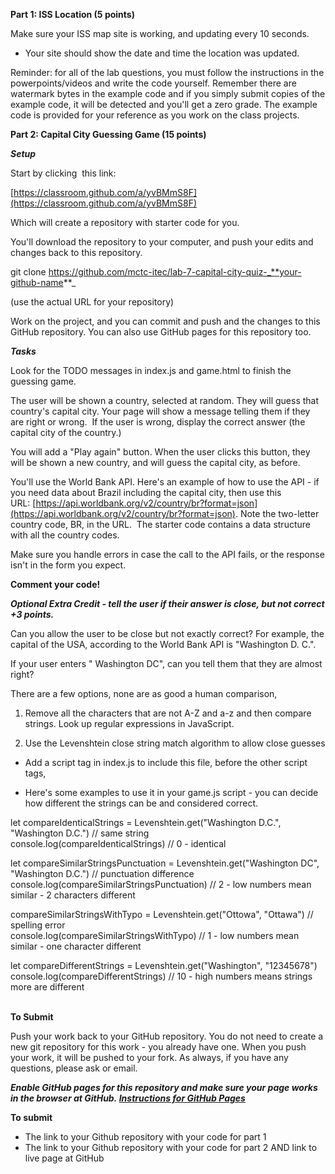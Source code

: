 **Part 1: ISS Location (5 points)**

Make sure your ISS map site is working, and updating every 10 seconds.  

-   Your site should show the date and time the location was updated.

Reminder: for all of the lab questions, you must follow the instructions in the powerpoints/videos and write the code yourself. Remember there are watermark bytes in the example code and if you simply submit copies of the example code, it will be detected and you'll get a zero grade. The example code is provided for your reference as you work on the class projects. 

**Part 2: Capital City Guessing Game (15 points)**

_**Setup**_

Start by clicking  this link:

[https://classroom.github.com/a/yvBMmS8F](https://classroom.github.com/a/yvBMmS8F)

Which will create a repository with starter code for you.

You'll download the repository to your computer, and push your edits and changes back to this repository.

git clone https://github.com/mctc-itec/lab-7-capital-city-quiz-_**your-github-name**_

(use the actual URL for your repository)

Work on the project, and you can commit and push and the changes to this GitHub repository. You can also use GitHub pages for this repository too.

_**Tasks**_

Look for the TODO messages in index.js and game.html to finish the guessing game. 

The user will be shown a country, selected at random. They will guess that country's capital city. Your page will show a message telling them if they are right or wrong.  If the user is wrong, display the correct answer (the capital city of the country.)

You will add a "Play again" button. When the user clicks this button, they will be shown a new country, and will guess the capital city, as before. 

You'll use the World Bank API. Here's an example of how to use the API - if you need data about Brazil including the capital city, then use this URL: [https://api.worldbank.org/v2/country/br?format=json](https://api.worldbank.org/v2/country/br?format=json). Note the two-letter country code, BR, in the URL.  The starter code contains a data structure with all the country codes. 

Make sure you handle errors in case the call to the API fails, or the response isn't in the form you expect. 

**Comment your code!**

_**Optional Extra Credit - tell the user if their answer is close, but not correct +3 points.**_ 

Can you allow the user to be close but not exactly correct? For example, the capital of the USA, according to the World Bank API is "Washington D. C.".

If your user enters " Washington DC", can you tell them that they are almost right?

There are a few options, none are as good a human comparison,

1. Remove all the characters that are not A-Z and a-z and then compare strings. Look up regular expressions in JavaScript. 

2. Use the Levenshtein close string match algorithm to allow close guesses

-   Add a script tag in index.js to include this file, before the other script tags, 
    
    <script src="[https://unpkg.com/fast-levenshtein](https://unpkg.com/fast-levenshtein)@2.0.6/levenshtein.js"></script>

-   Here's some examples to use it in your game.js script - you can decide how different the strings can be and considered correct. 

let compareIdenticalStrings = Levenshtein.get("Washington D.C.", "Washington D.C.")  // same string  
console.log(compareIdenticalStrings)  // 0 - identical

let compareSimilarStringsPunctuation = Levenshtein.get("Washington DC", "Washington D.C.") // punctuation difference  
console.log(compareSimilarStringsPunctuation) // 2 - low numbers mean similar - 2 characters different

compareSimilarStringsWithTypo = Levenshtein.get("Ottowa", "Ottawa") // spelling error   
console.log(compareSimilarStringsWithTypo) // 1 - low numbers mean similar - one character different

let compareDifferentStrings = Levenshtein.get("Washington", "12345678")  
console.log(compareDifferentStrings) // 10 - high numbers means strings more are different  
 

**To Submit**

Push your work back to your GitHub repository. You do not need to create a new git repository for this work - you already have one. When you push your work, it will be pushed to your fork. As always, if you have any questions, please ask or email. 

_**Enable GitHub pages for this repository and make sure your page works in the browser at GitHub. [Instructions for GitHub Pages](https://minneapolis.learn.minnstate.edu/d2l/common/dialogs/quickLink/quickLink.d2l?ou=5973009&type=content&rcode=MNSCU_LOCAL-22583232)**_

**To submit**

-   The link to your Github repository with your code for part 1
-   The link to your Github repository with your code for part 2 AND link to live page at GitHub
